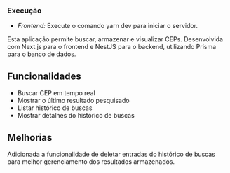 ### Execução

- *Frontend:* Execute o comando yarn dev para iniciar o servidor.

Esta aplicação permite buscar, armazenar e visualizar CEPs. Desenvolvida com Next.js para o frontend e NestJS para o backend, utilizando Prisma para o banco de dados.

## Funcionalidades

- Buscar CEP em tempo real
- Mostrar o último resultado pesquisado
- Listar histórico de buscas
- Mostrar detalhes do histórico de buscas

## Melhorias

Adicionada a funcionalidade de deletar entradas do histórico de buscas para melhor gerenciamento dos resultados armazenados.